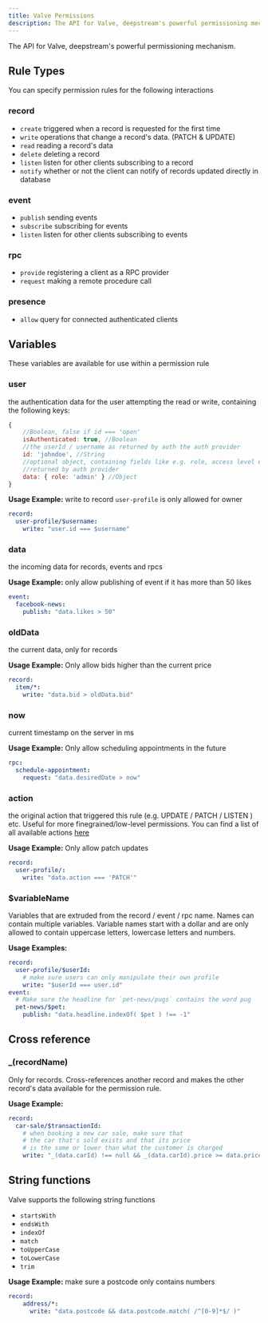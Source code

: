 ```yaml
---
title: Valve Permissions
description: The API for Valve, deepstream's powerful permissioning mechanism
---
```


The API for Valve, deepstream's powerful permissioning mechanism.

## Rule Types
You can specify permission rules for the following interactions

### record
- `create` triggered when a record is requested for the first time
- `write` operations that change a record's data. (PATCH & UPDATE)
- `read` reading a record's data
- `delete` deleting a record
- `listen` listen for other clients subscribing to a record
- `notify` whether or not the client can notify of records updated directly in database

### event
- `publish` sending events
- `subscribe` subscribing for events
- `listen` listen for other clients subscribing to events

### rpc
- `provide` registering a client as a RPC provider
- `request` making a remote procedure call

### presence
- `allow` query for connected authenticated clients


## Variables
These variables are available for use within a permission rule

### user
the authentication data for the user attempting the read or write, containing the following keys:

```javascript
{
    //Boolean, false if id === 'open'
    isAuthenticated: true, //Boolean
    //the userId / username as returned by auth the auth provider
    id: 'johndoe', //String
    //optional object, containing fields like e.g. role, access level etc
    //returned by auth provider
    data: { role: 'admin' } //Object
}
```

**Usage Example:** write to record `user-profile` is only allowed for owner
```yaml
record:
  user-profile/$username:
    write: "user.id === $username"
```

### data
the incoming data for records, events and rpcs

**Usage Example:** only allow publishing of event if it has more than 50 likes
```yaml
event:
  facebook-news:
    publish: "data.likes > 50"
```

### oldData
the current data, only for records

**Usage Example:** Only allow bids higher than the current price
```yaml
record:
  item/*:
    write: "data.bid > oldData.bid"
```

### now
current timestamp on the server in ms

**Usage Example:** Only allow scheduling appointments in the future
```yaml
rpc:
  schedule-appointment:
    request: "data.desiredDate > now"
```

### action
the original action that triggered this rule (e.g. UPDATE / PATCH / LISTEN ) etc. Useful for more finegrained/low-level permissions. You can find a list of all available actions [here](../common/constants)

**Usage Example:** Only allow patch updates
```yaml
record:
  user-profile/:
    write: "data.action === 'PATCH'"
```

### $variableName
Variables that are extruded from the record / event / rpc name. Names can contain multiple variables. Variable names start with a dollar and are only allowed to contain uppercase letters, lowercase letters and numbers.

**Usage Examples:**
```yaml
record:
  user-profile/$userId:
    # make sure users can only manipulate their own profile
    write: "$userId === user.id"
event:
  # Make sure the headline for `pet-news/pugs` contains the word pug
  pet-news/$pet:
    publish: "data.headline.indexOf( $pet ) !== -1"

```

## Cross reference

### _(recordName)

Only for records. Cross-references another record and makes the other record's data available for the permission rule.

**Usage Example:**
```yaml
record:
  car-sale/$transactionId:
    # when booking a new car sale, make sure that
    # the car that's sold exists and that its price
    # is the same or lower than what the customer is charged
    write: "_(data.carId) !== null && _(data.carId).price >= data.price"

```

## String functions
Valve supports the following string functions
- `startsWith`
- `endsWith`
- `indexOf`
- `match`
- `toUpperCase`
- `toLowerCase`
- `trim`

**Usage Example:** make sure a postcode only contains numbers
```yaml
record:
    address/*:
      write: "data.postcode && data.postcode.match( /^[0-9]*$/ )"
```
